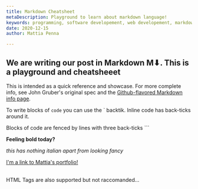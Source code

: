 ```yaml
---
title: Markdown Cheatsheet
metaDescription: Playground to learn about markdown language!
keywords: programming, software developement, web developement, markdown
date: 2020-12-15
author: Mattia Penna

---
```


## We are writing our post in Markdown M⬇. This is a playground and cheatsheeet 

This is intended as a quick reference and showcase. For more complete info, see John Gruber's original spec and the [Github-flavored Markdown info page](https://guides.github.com/features/mastering-markdown/).

<!--more-->

To write blocks of `code` you can use the ` backtik.
Inline code has back-ticks around it.

Blocks of code are fenced by lines with three back-ticks ```

**Feeling bold today?**

*this has nothing italian apart from looking fancy*

[I'm a link to Mattia's portfolio!](https://tiapnn.netlify.app)

<br>
HTML Tags are also supported but not raccomanded... 
